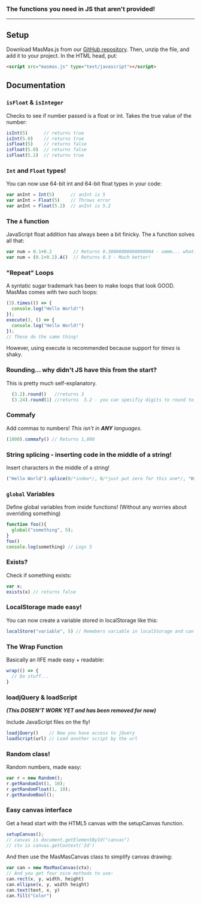 ### The functions you need in JS that aren't provided!  

--------------

## Setup  

Download MasMas.js from our [GitHub repository][GitHub Main].  Then, unzip the file, and add it to your project.
In the HTML head, put:
```html
<script src="masmas.js" type="text/javascript"></script>
```

## Documentation  

### `isFloat` & `isInteger`
Checks to see if number passed is a float or int. Takes the true value of the number:
```js
isInt(5)      // returns true
isInt(5.0)    // returns true
isFloat(5)    // returns false
isFloat(5.0)  // returns false
isFloat(5.2)  // returns true
```

### `Int` and `Float` types!  

You can now use 64-bit int and 64-bit float types in your code:
```js
var anInt = Int(5)      // anInt is 5
var anInt = Float(5)    // Throws error
var anInt = Float(5.2)  // anInt is 5.2
```
### The `A` function  

JavaScript float addition has always been a bit finicky.
The `A` function solves all that:
```js
var num = 0.1+0.2        // Returns 0.30000000000000004 - ummm... what?!
var num = (0.1+0.2).A()  // Returns 0.3 - Much better!
```
### "Repeat" Loops  

A syntatic sugar trademark has been to make loops that look GOOD.  MasMas comes with two such loops:
```js
(3).times(() => {
  console.log("Hello World!")
});
execute(3, () => {
  console.log("Hello World!")
});
// These do the same thing! 
```
However, using execute is recommended because support for *times* is shaky.  

### Rounding... why didn't JS have this from the start?  

This is pretty much self-explanatory.
```js
  (3.2).round()   //returns 3
  (3.24).round(1) //returns  3.2 - you can specifiy digits to round to.
```
### Commafy  

Add commas to numbers!  *This isn't in **ANY** languages*.  
```js
(1000).commafy() // Returns 1,000
```

### String splicing - inserting code in the middle of a string!  

Insert characters in the middle of a string!
```js
("Hello World").splice(0/*index*/, 0/*just put zero for this one*/, "Hi") // returns "HiHello World"
```
### `global` Variables  

Define global variables from inside functions! (Without any worries about overriding something)
```js
function foo(){
  global("something", 5);
}
foo()
console.log(something) // Logs 5
```

### Exists?  

Check if something exists:  
```js
var x;
exists(x) // returns false
```

### LocalStorage made easy!  

You can now create a variable stored in localStorage like this:
```js
localStore("variable", 5) // Remebers variable in localStorage and can update
```
### The Wrap Function  

Basically an IIFE made easy + readable:
```js
wrap(() => {
  // Do stuff...
}
```

### loadjQuery & loadScript  

***(This DOSEN'T WORK YET and has been removed for now)***  

Include JavaScript files on the fly!
```js
loadjQuery()    // Now you have access to jQuery
loadScript(url) // Load another script by the url
```

### Random class!  

Random numbers, made easy:
```js
var r = new Random();
r.getRandomInt(1, 10);
r.getRandomFloat(1, 10);
r.getRandomBool();
```

### Easy canvas interface  

Get a head start with the HTML5 canvas with the setupCanvas function.
```js
setupCanvas();
// canvas is document.getElementById("canvas")
// ctx is canvas.getContext('2d')
```
And then use the MasMasCanvas class to simplify canvas drawing:
```js
var can = new MasMasCanvas(ctx);
// And you get four nice methods to use:
can.rect(x, y, width, height)
can.ellipse(x, y, width height)
can.text(text, x, y)
can.fill("Color")
```

[GitHub Main]: https://github.com/MasMas-js/MasMas.js
